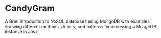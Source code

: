 # CandyGram
A Brief introduction to NoSQL databases using MongoDB with examples showing different methods, drivers, and patterns for accessing a MongoDB instance in Java. 
